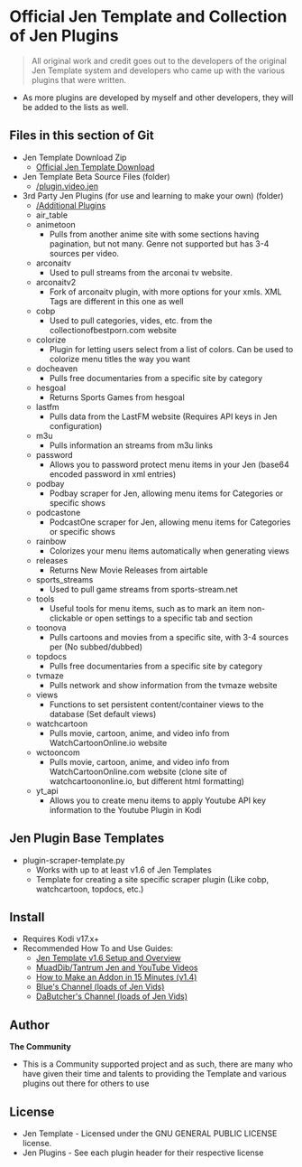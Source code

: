 # Official Jen Template and Collection of Jen Plugins

> All original work and credit goes out to the developers of the original Jen Template system and developers who came up with the various plugins that were written.
- As more plugins are developed by myself and other developers, they will be added to the lists as well.

## Files in this section of Git

- Jen Template Download Zip
    - [Official Jen Template Download](https://github.com/muaddibttv/tools_and_parsers/raw/master/!Jen%20Template/plugin.video.jen.zip)
- Jen Template Beta Source Files (folder)
    - [/plugin.video.jen](https://github.com/muaddibttv/tools_and_parsers/tree/master/!Jen%20Template/plugin.video.jen)
- 3rd Party Jen Plugins (for use and learning to make your own) (folder)
    - [/Additional Plugins](https://github.com/muaddibttv/tools_and_parsers/tree/master/!Jen%20Template/Additional%20Plugins)
    - air_table
    - animetoon
        - Pulls from another anime site with some sections having pagination, but not many. Genre not supported but has 3-4 sources per video.
    - arconaitv
        - Used to pull streams from the arconai tv website.
    - arconaitv2
        - Fork of arconaitv plugin, with more options for your xmls. XML Tags are different in this one as well
    - cobp
        - Used to pull categories, vides, etc. from the collectionofbestporn.com website
    - colorize
        - Plugin for letting users select from a list of colors. Can be used to colorize menu titles the way you want
    - docheaven
        - Pulls free documentaries from a specific site by category
    - hesgoal
        - Returns Sports Games from hesgoal
    - lastfm
        - Pulls data from the LastFM website (Requires API keys in Jen configuration)
    - m3u
        - Pulls information an streams from m3u links
    - password
        - Allows you to password protect menu items in your Jen (base64 encoded password in xml entries)
    - podbay
        - Podbay scraper for Jen, allowing menu items for Categories or specific shows
    - podcastone
        - PodcastOne scraper for Jen, allowing menu items for Categories or specific shows
    - rainbow
        - Colorizes your menu items automatically when generating views
    - releases
        - Returns New Movie Releases from airtable
    - sports_streams
        - Used to pull game streams from sports-stream.net
    - tools
        - Useful tools for menu items, such as to mark an item non-clickable or open settings to a specific tab and section
    - toonova
        - Pulls cartoons and movies from a specific site, with 3-4 sources per (No subbed/dubbed)
    - topdocs
        - Pulls free documentaries from a specific site by category
    - tvmaze
        - Pulls network and show information from the tvmaze website
    - views
        - Functions to set persistent content/container views to the database (Set default views)
    - watchcartoon
        - Pulls movie, cartoon, anime, and video info from WatchCartoonOnline.io website
    - wctooncom
        - Pulls movie, cartoon, anime, and video info from WatchCartoonOnline.com website (clone site of watchcartoononline.io, but different html formatting)
    - yt_api
        - Allows you to create menu items to apply Youtube API key information to the Youtube Plugin in Kodi

## Jen Plugin Base Templates

- plugin-scraper-template.py
    - Works with up to at least v1.6 of Jen Templates
    - Template for creating a site specific scraper plugin (Like cobp, watchcartoon, topdocs, etc.)

## Install

- Requires Kodi v17.x+
- Recommended How To and Use Guides:
    - [Jen Template v1.6 Setup and Overview](https://www.youtube.com/watch?v=cg-LzcGfiCU)
    - [MuadDib/Tantrum Jen and YouTube Videos](https://www.youtube.com/playlist?list=PLYkSOUo1Vu4ZrlVUthIl94RGlPjcONVR_)
    - [How to Make an Addon in 15 Minutes (v1.4)](https://www.youtube.com/watch?v=3x5tPmvozGM&t=4s)
    - [Blue's Channel (loads of Jen Vids)](https://www.youtube.com/channel/UCM697Z4A_TLw8S4xUOOuFJw)
    - [DaButcher's Channel (loads of Jen Vids)](https://www.youtube.com/channel/UC-jBkGiRokRd-B2ylx1VqJQ)

## Author

**The Community**

* This is a Community supported project and as such, there are many who have given their time and talents to providing the Template and various plugins out there for others to use

## License

- Jen Template - Licensed under the GNU GENERAL PUBLIC LICENSE license.
- Jen Plugins - See each plugin header for their respective license

